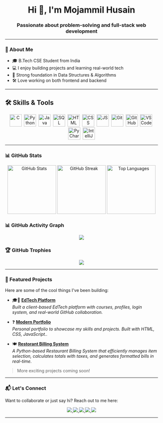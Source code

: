 <h1 align="center">Hi 👋, I'm Mojammil Husain</h1>
<h3 align="center">Passionate about problem-solving and full-stack web development</h3>

---

### 🚀 About Me

- 🎓 B.Tech CSE Student from India  
- 💻 I enjoy building projects and learning real-world tech  
- 🧠 Strong foundation in Data Structures & Algorithms  
- 🛠️ Love working on both frontend and backend  

---

## 🛠️ Skills & Tools

<p align="center">
  <img src="https://cdn.jsdelivr.net/gh/devicons/devicon/icons/c/c-original.svg" title="C" alt="C" width="40" height="40"/>&nbsp;
  <img src="https://cdn.jsdelivr.net/gh/devicons/devicon/icons/python/python-original.svg" title="Python" alt="Python" width="40" height="40"/>&nbsp;
  <img src="https://cdn.jsdelivr.net/gh/devicons/devicon/icons/java/java-original.svg" title="Java" alt="Java" width="40" height="40"/>&nbsp;
  <img src="https://cdn.jsdelivr.net/gh/devicons/devicon/icons/mysql/mysql-original.svg" title="MySQL" alt="SQL" width="40" height="40"/>&nbsp;
  <img src="https://cdn.jsdelivr.net/gh/devicons/devicon/icons/html5/html5-original.svg" title="HTML5" alt="HTML" width="40" height="40"/>&nbsp;
  <img src="https://cdn.jsdelivr.net/gh/devicons/devicon/icons/css3/css3-original.svg" title="CSS3" alt="CSS" width="40" height="40"/>&nbsp;
  <img src="https://cdn.jsdelivr.net/gh/devicons/devicon/icons/javascript/javascript-original.svg" title="JavaScript" alt="JS" width="40" height="40"/>&nbsp;
  <img src="https://cdn.jsdelivr.net/gh/devicons/devicon/icons/git/git-original.svg" title="Git" alt="Git" width="40" height="40"/>&nbsp;
  <img src="https://cdn.jsdelivr.net/gh/devicons/devicon/icons/github/github-original.svg" title="GitHub" alt="GitHub" width="40" height="40"/>&nbsp;
  <img src="https://cdn.jsdelivr.net/gh/devicons/devicon/icons/vscode/vscode-original.svg" title="VS Code" alt="VS Code" width="40" height="40"/>&nbsp;
  <img src="https://cdn.jsdelivr.net/gh/devicons/devicon/icons/pycharm/pycharm-original.svg" title="PyCharm" alt="PyCharm" width="40" height="40"/>&nbsp;
  <img src="https://cdn.jsdelivr.net/gh/devicons/devicon/icons/intellij/intellij-original.svg" title="IntelliJ" alt="IntelliJ" width="40" height="40"/>
</p>


---

### 📊 GitHub Stats

<div align="center">
  <img src="https://github-readme-stats.vercel.app/api?username=mr-siddiqui27&show_icons=true&theme=tokyonight" alt="GitHub Stats" height="160"/>
  <img src="https://github-readme-streak-stats.herokuapp.com?user=mr-siddiqui27&theme=tokyonight" alt="GitHub Streak" height="160"/>
  <img src="https://github-readme-stats.vercel.app/api/top-langs/?username=mr-siddiqui27&layout=compact&theme=tokyonight" alt="Top Languages" height="160"/>
</div>

 

 
### 📊 GitHub Activity Graph

<p align="center">
  <img src="https://github-readme-activity-graph.vercel.app/graph?username=mr-siddiqui27&theme=tokyo-night&area=true&hide_border=true" />
</p>


### 🏆 GitHub Trophies

<p align="center">
  <img src="https://github-profile-trophy.vercel.app/?username=mr-siddiqui27&theme=algolia&row=1&margin-w=10&no-bg=true" />
</p>
 


---

### 🚀 Featured Projects

Here are some of the cool things I've been building:

- 🎓📱 [**EdTech Platform**](https://github.com/mr-siddiqui27/SPbyAnuragSir/)  
  *Built a client-based EdTech platform with courses, profiles, login system, and real-world GitHub collaboration.*

- ❓ [**Modern Portfolio**](https://github.com/mr-siddiqui27/Portfolio/)  
  *Personal portfolio to showcase my skills and projects. Built with HTML, CSS, JavaScript..*

- 🍽️ [**Restorant Billing System**](https://github.com/mr-siddiqui27/Restorant-Billing-System/)  
  *A Python-based Restaurant Billing System that efficiently manages item selection, calculates totals with taxes, and generates formatted bills in real-time.*
  
> More exciting projects coming soon!

---

### 📬 Let's Connect

Want to collaborate or just say hi? Reach out to me here:

<div align="center">
  <a href="https://www.linkedin.com/in/mojammil-husain-profile/" target="_blank">
    <img src="https://img.shields.io/badge/LinkedIn-blue?style=for-the-badge&logo=linkedin&logoColor=white" />
  </a>
  <a href="https://leetcode.com/u/mhsiddiqui027/" target="_blank">
    <img src="https://img.shields.io/badge/LeetCode-FFA116?style=for-the-badge&logo=leetcode&logoColor=black" />
  </a>
  <a href="https://www.instagram.com/mr_siddiqui.27/" target="_blank">
    <img src="https://img.shields.io/badge/Instagram-E4405F?style=for-the-badge&logo=instagram&logoColor=white" />
  </a>
  <a href="https://github.com/mr-siddiqui27/Portfolio/" target="_blank">
    <img src="https://img.shields.io/badge/Portfolio-000000?style=for-the-badge&logo=firefox&logoColor=white" />
  </a>
  <a href="https://x.com/MrSiddqui27" target="_blank">
    <img src="https://img.shields.io/badge/X-000000?style=for-the-badge&logo=twitter&logoColor=white" />
  </a>
</div>

---


<!--
mr-siddiqui27/mr-siddiqui27 is a special repository because its README.md appears on your GitHub profile.
-->
